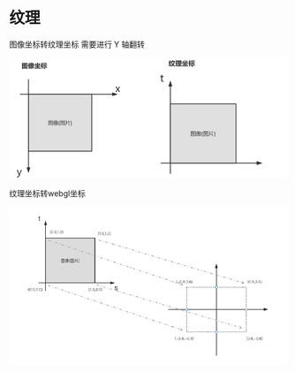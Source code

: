 # 纹理

图像坐标转纹理坐标 需要进行 Y 轴翻转

![图像坐标转纹理坐标](./img/img-to-texture.png)

纹理坐标转webgl坐标

![纹理坐标与webgl坐标的映射](./img/texture-to-webgl.png)
